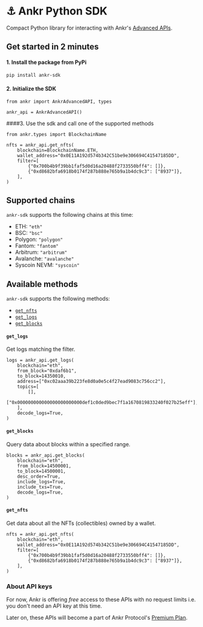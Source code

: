 # ⚓️ Ankr Python SDK

Compact Python library for interacting with Ankr's [Advanced APIs](https://www.ankr.com/advanced-api/).

## Get started in 2 minutes

#### 1. Install the package from PyPi

```bash
pip install ankr-sdk
```

#### 2. Initialize the SDK

```python3
from ankr import AnkrAdvancedAPI, types

ankr_api = AnkrAdvancedAPI()
```

####3. Use the sdk and call one of the supported methods

```python3
from ankr.types import BlockchainName

nfts = ankr_api.get_nfts(
    blockchain=BlockchainName.ETH,
    wallet_address="0x0E11A192d574b342C51be9e306694C41547185DD",
    filter=[
        {"0x700b4b9f39bb1faf5d0d16a20488f2733550bff4": []},
        {"0xd8682bfa6918b0174f287b888e765b9a1b4dc9c3": ["8937"]},
    ],
)
```

## Supported chains

`ankr-sdk` supports the following chains at this time:

- ETH: `"eth"`
- BSC: `"bsc"`
- Polygon: `"polygon"`
- Fantom: `"fantom"`
- Arbitrum: `"arbitrum"`
- Avalanche: `"avalanche"`
- Syscoin NEVM: `"syscoin"`

## Available methods

`ankr-sdk` supports the following methods:

- [`get_nfts`](#get_nfts)
- [`get_logs`](#get_logs)
- [`get_blocks`](#get_blocks)

#### `get_logs`

Get logs matching the filter.

```python3
logs = ankr_api.get_logs(
    blockchain="eth",
    from_block="0xdaf6b1",
    to_block=14350010,
    address=["0xc02aaa39b223fe8d0a0e5c4f27ead9083c756cc2"],
    topics=[
        [],
        ["0x000000000000000000000000def1c0ded9bec7f1a1670819833240f027b25eff"],
    ],
    decode_logs=True,
)
```

#### `get_blocks`

Query data about blocks within a specified range.

```python3
blocks = ankr_api.get_blocks(
    blockchain="eth",
    from_block=14500001,
    to_block=14500001,
    desc_order=True,
    include_logs=True,
    include_txs=True,
    decode_logs=True,
)
```

#### `get_nfts`

Get data about all the NFTs (collectibles) owned by a wallet.

````python3
nfts = ankr_api.get_nfts(
    blockchain="eth",
    wallet_address="0x0E11A192d574b342C51be9e306694C41547185DD",
    filter=[
        {"0x700b4b9f39bb1faf5d0d16a20488f2733550bff4": []},
        {"0xd8682bfa6918b0174f287b888e765b9a1b4dc9c3": ["8937"]},
    ],
)
````


### About API keys

For now, Ankr is offering _free_ access to these APIs with no request limits i.e. you don't need an API key at this time.

Later on, these APIs will become a part of Ankr Protocol's [Premium Plan](https://www.ankr.com/protocol/plan/).
